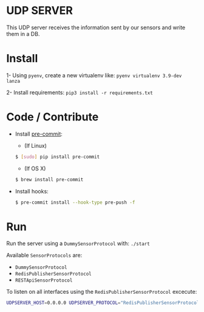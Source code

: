# UDP SERVER

This UDP server receives the information sent by our sensors and write them in a DB.

# Install

1- Using `pyenv`, create a new virtualenv like:
`pyenv virtualenv 3.9-dev lanza`

2- Install requirements:
`pip3 install -r requirements.txt`

# Code / Contribute

* Install [pre-commit](https://pre-commit.com/#install):
  * (If Linux) 
  ```bash
  $ [sudo] pip install pre-commit
  ```
  * (If OS X) 
  ```bash
  $ brew install pre-commit
  ```

* Install hooks:

  ```bash
  $ pre-commit install --hook-type pre-push -f
  ```


# Run

Run the server using a `DummySensorProtocol` with:
`./start`

Available `SensorProtocols` are:

- `DummySensorProtocol`
- `RedisPublisherSensorProtocol`
- `RESTApiSensorProtocol`

To listen on all interfaces using the `RedisPublisherSensorProtocol` excecute:
```bash
UDPSERVER_HOST=0.0.0.0 UDPSERVER_PROTOCOL="RedisPublisherSensorProtocol" ./start
```

